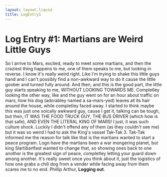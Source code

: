 ```yaml
---
layout: layout.liquid
title: LogEntry1
---
```


# Log Entry #1: Martians are Weird Little Guys

So I arrive to Mars, excited, ready to meet some martians, and then the craziest thing happens to me, one of them speaks to me, but looking in reverse. I know it's really weird right. Like I'm trying to shake this little guys hand and I can't possibly find a non-awkward way to do it cause the little goober and turned fully around. And then, and this is the good part, the little guy starts speaking to me, WITHOUT LOOKING TOWARDS ME. Completley looking the other way, like and the guy went on for an hour about traffic on mars, how his dog (adorabley named a sa-mars-yed) leaves all its hair around the house, while completley faced away. I started to think maybe this was just one soically awkward guy, cause I get it, talking can be tough, but then, IT WAS THE FOOD TRUCK GUY, THE BUS DRIVER (which how is that safe), AND EVEN THE LITERAL KING OF MARS! I just, it was such culture shock. Luckily I didn't offend any of them (as they couldn't see me) but it was so weird I had to ask the King's vassel Tak-Tak 3. Tak-Tak informed me the reason for talk like that is the martians wanted to start a peace program. Logn have the martians been a war mongering planet, but king Slartibartfast wanted to change that, so showing ones back to one another is the greatest sign of peace, completley letting your guard down among another. It's really sweet once you think about it, just the logistics of how one grabs a chili dog from a vender while facing away from them scares me to no end. Phillip Arthur, <strong>Logging out</strong>.